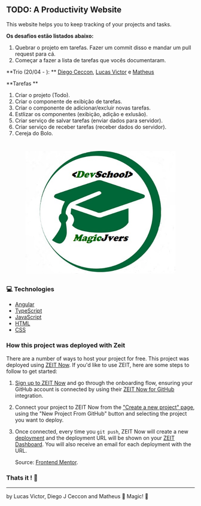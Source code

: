 ## TODO: A Productivity Website

This website helps you to keep tracking of your projects and tasks.

**Os desafios estão listados abaixo:**
1. Quebrar o projeto em tarefas. Fazer um commit disso e mandar um pull request para cá.
2. Começar a fazer a lista de tarefas que vocês documentaram.

**Trio (20/04 - ): **
[Diego Ceccon](https://github.com/Jurfest), [Lucas Victor](https://github.com/programming-man) e [Matheus](https://github.com/OdMatheuS)

**Tarefas **
1. Criar o projeto (Todo).
2. Criar o componente de exibição de tarefas.
3. Criar o componente de adicionar/excluir novas tarefas.
4. Estlizar os componentes (exibição, adição e exlusão).
5. Criar serviço de salvar tarefas (enviar dados para servidor).
6. Criar serviço de receber tarefas (receber dados do servidor).
7. Cereja do Bolo.

<h1 align="center">
    <img alt="MagicJvers" src="./src/assets/images/MagicJVers.png" width="400px" />
</h1>

### :computer: Technologies

- [Angular](https://angular.io)
- [TypeScript](https://www.typescriptlang.org)
- [JavaScript](https://www.javascript.com)
- [HTML](https://www.w3.org)
- [CSS](https://www.w3.org/Style/CSS/Overview.en.html)
<!-- - [Buzz!](https://buzz.jaysalvat.com) -->

### How this project was deployed with Zeit

There are a number of ways to host your project for free. This project was deployed using [ZEIT Now](http://bit.ly/fem-zeit). If you'd like to use ZEIT, here are some steps to follow to get started:


1. [Sign up to ZEIT Now](http://bit.ly/fem-zeit-signup) and go through the onboarding flow, ensuring your GitHub account is connected by using their [ZEIT Now for GitHub](https://zeit.co/docs/v2/git-integrations/zeit-now-for-github) integration.
2. Connect your project to ZEIT Now from the ["Create a new project" page](https://zeit.co/new), using the "New Project From GitHub" button and selecting the project you want to deploy.
3. Once connected, every time you `git push`, ZEIT Now will create a new [deployment](https://zeit.co/docs/v2/platform/deployments) and the deployment URL will be shown on your [ZEIT Dashboard](https://zeit.co/dashboard). You will also receive an email for each deployment with the URL.

   Source: [Frontend Mentor](https://www.frontendmentor.io).

### Thats it ! :wave:

---

by Lucas Victor, Diego J Ceccon and  Matheus :tada: Magic! :dizzy: 